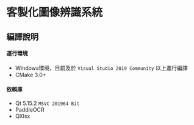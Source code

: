 # 客製化圖像辨識系統

## 編譯說明
<a name="10"></a>
#### 運行環境
- Windows環境，目前及於 `Visual Studio 2019 Community` 以上進行編譯
- CMake 3.0+
#### 依賴庫
- Qt 5.15.2 `MSVC 201964 Bit`
- PaddleOCR
- QXlsx
